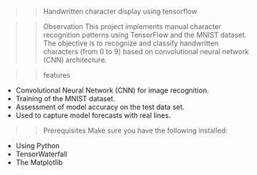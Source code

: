 >> Handwritten character display using tensorflow

>> Observation
This project implements manual character recognition patterns using TensorFlow and the MNIST dataset. The objective is to recognize and classify handwritten characters (from 0 to 9) based on convolutional neural network (CNN) architecture.

>> features
- Convolutional Neural Network (CNN) for image recognition.
- Training of the MNIST dataset.
- Assessment of model accuracy on the test data set.
- Used to capture model forecasts with real lines.

>> Prerequisites
Make sure you have the following installed:
- Using Python
- TensorWaterfall
- The Matplotlib


